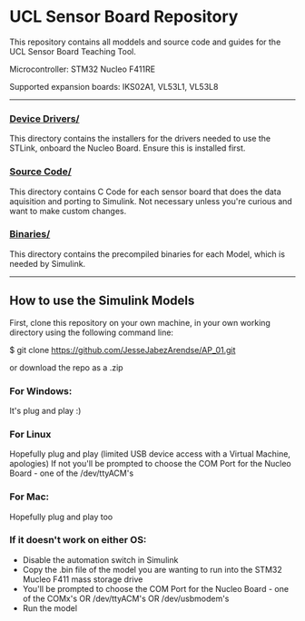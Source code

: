 # UCL Sensor Board Repository

This repository contains all moddels and source code and guides for the UCL Sensor Board Teaching Tool.

Microcontroller: STM32 Nucleo F411RE

Supported expansion boards: IKS02A1, VL53L1, VL53L8

---

### [Device Drivers/](https://github.com/JesseJabezArendse/AP_01/tree/main/driver%20installation)
This directory contains the installers for the drivers needed to use the STLink, onboard the Nucleo Board. Ensure this is installed first.

### [Source Code/](https://github.com/JesseJabezArendse/AP_01/tree/main/src)
This directory contains C Code for each sensor board that does the data aquisition and porting to Simulink. Not necessary unless you're curious and want to make custom changes.

### [Binaries/](https://github.com/JesseJabezArendse/AP_01/tree/main/binaries)
This directory contains the precompiled binaries for each Model, which is needed by Simulink.

---

## How to use the Simulink Models

First, clone this repository on your own machine, in your own working directory using the following command line:

$ git clone https://github.com/JesseJabezArendse/AP_01.git

or download the repo as a .zip



### For Windows:
   It's plug and play :)

### For Linux 
   Hopefully plug and play (limited USB device access with a Virtual Machine, apologies)
   If not you'll be prompted to choose the COM Port for the Nucleo Board - one of the /dev/ttyACM's
   
### For Mac:
   Hopefully plug and play too


### If it doesn't work on either OS:
   - Disable the automation switch in Simulink
   - Copy the .bin file of the model you are wanting to run into the STM32 Mucleo F411 mass storage drive
   - You'll be prompted to choose the COM Port for the Nucleo Board - one of the COMx's OR /dev/ttyACM's OR /dev/usbmodem's
   - Run the model
